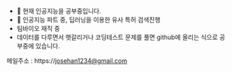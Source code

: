 - 👀 현재 인공지능을 공부중입니다.
- 🌱 인공지능 파트 중, 딥러닝을 이용한 유사 특허 검색진행
- 팀바이오 재직 중
- 데이터를 다루면서 햇갈리거나 코딩테스트 문제를 풀면 github에 올리는 식으로 공부중에 있습니다.

메일주소 : https://josehan1234@gmail.com
<!---
joesiheon496/joesiheon496 is a ✨ special ✨ repository because its `README.md` (this file) appears on your GitHub profile.
You can click the Preview link to take a look at your changes.
--->
